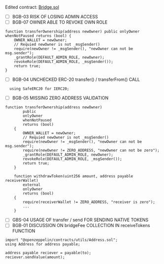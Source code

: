 Edited contract: [Bridge.sol](/Bridge.sol)

- [ ] BGB-03 RISK OF LOSING ADMIN ACCESS
- [ ] BGB-07 OWNER ABLE TO REVOKE OWN ROLE

```
function transferOwnership(address newOwner) public onlyOwner whenNotPaused returns (bool) {
    OWNER_WALLET = newOwner;
    // Requied newOwner is not _msgSender()
    require(newOwner != _msgSender(), "newOwner can not be msg.sender");
    _grantRole(DEFAULT_ADMIN_ROLE, newOwner);
    revokeRole(DEFAULT_ADMIN_ROLE, _msgSender());
    return true;
}
```

- [ ] BGB-04 UNCHECKED ERC-20 transfer() / transferFrom() CALL

```
  using SafeERC20 for IERC20;
```

- [ ] BGB-05 MISSING ZERO ADDRESS VALIDATION

```
function transferOwnership(address newOwner)
        public
        onlyOwner
        whenNotPaused
        returns (bool)
    {
        OWNER_WALLET = newOwner;
        // Requied newOwner is not _msgSender()
        require(newOwner != _msgSender(), "newOwner can not be msg.sender");
        require(newOwner != ZERO_ADDRESS, "newOwner can not be zero");
        _grantRole(DEFAULT_ADMIN_ROLE, newOwner);
        revokeRole(DEFAULT_ADMIN_ROLE, _msgSender());
        return true;
    }
```

```
    function withdrawToken(uint256 amount, address payable receiverWallet)
        external
        onlyOwner
        returns (bool)
    {
        require(receiverWallet != ZERO_ADDRESS, "receiver is zero");
        ...
    }
```

- [ ] GBS-04 USAGE OF transfer / send FOR SENDING NATIVE
TOKENS
- [ ] BGB-01 DISCUSSION ON bridgeFee COLLECTION IN
receiveTokens FUNCTION

```
import "@openzeppelin/contracts/utils/Address.sol";
using Address for address payable;

address payable reciever = payable(to);
reciever.sendValue(amount);
```

